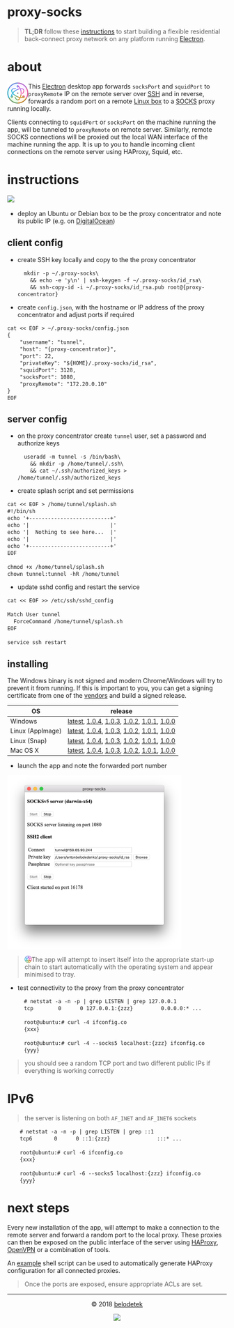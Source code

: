 # proxy-socks

> **TL;DR** follow these [instructions](#instructions) to start building a flexible residential back-connect proxy network on any platform running [Electron](https://electronjs.org/).

# about

<img align="left" src="https://raw.githubusercontent.com/ab77/proxy-socks/master/assets/app-icon/png/48.png">  This [Electron](https://electronjs.org/) desktop app forwards `socksPort` and `squidPort` to `proxyRemote` IP on the remote server over [SSH](https://github.com/mscdex/ssh2) and in reverse, forwards a random port on a remote [Linux box](#server-config) to a [SOCKS](https://github.com/mscdex/socksv5) proxy running locally.

Clients connecting to `squidPort` or `socksPort` on the machine running the app, will be tunneled to `proxyRemote` on remote server. Similarly, remote SOCKS connections will be proxied out the local WAN interface of the machine running the app. It is up to you to handle incoming client connections on the remote server using HAProxy, Squid, etc.


# instructions

<p align="left"><a href="https://m.do.co/c/937b01397c94" target="_blank"><img src="https://raw.githubusercontent.com/ab77/netflix-proxy/master/static/digitalocean.png" width="300"></a></p>

* deploy an Ubuntu or Debian box to be the proxy concentrator and note its public IP (e.g. on [DigitalOcean](https://m.do.co/c/937b01397c94))


## client config
* create SSH key locally and copy to the the proxy concentrator

        mkdir -p ~/.proxy-socks\
          && echo -e 'y\n' | ssh-keygen -f ~/.proxy-socks/id_rsa\
          && ssh-copy-id -i ~/.proxy-socks/id_rsa.pub root@{proxy-concentrator}

* create `config.json`, with the hostname or IP address of the proxy concentrator and adjust ports if required

```
cat << EOF > ~/.proxy-socks/config.json
{
    "username": "tunnel",
    "host": "{proxy-concentrator}",
    "port": 22,
    "privateKey": "${HOME}/.proxy-socks/id_rsa",
    "squidPort": 3128,
    "socksPort": 1080,
    "proxyRemote": "172.20.0.10"
}
EOF
```


## server config
* on the proxy concentrator create `tunnel` user, set a password and authorize keys

        useradd -m tunnel -s /bin/bash\
          && mkdir -p /home/tunnel/.ssh\
          && cat ~/.ssh/authorized_keys > /home/tunnel/.ssh/authorized_keys

* create splash script and set permissions

```
cat << EOF > /home/tunnel/splash.sh
#!/bin/sh
echo '+--------------------------+'
echo '|                          |'
echo '|  Nothing to see here...  |'
echo '|                          |'
echo '+--------------------------+'
EOF

chmod +x /home/tunnel/splash.sh
chown tunnel:tunnel -hR /home/tunnel
```

* update sshd config and restart the service

```
cat << EOF >> /etc/ssh/sshd_config

Match User tunnel
  ForceCommand /home/tunnel/splash.sh
EOF

service ssh restart
```


## installing

The Windows binary is not signed and modern Chrome/Windows will try to prevent it from running. If this is important to you, you can get a signing certificate from one of the [vendors](https://www.sslshopper.com/microsoft-authenticode-certificates.html) and build a signed release.

|OS|release|
|---|---|
|Windows|[latest](https://github.com/ab77/proxy-socks/releases/download/v1.0.5/proxy-socks-setup-1.0.5.exe), [1.0.4](https://github.com/ab77/proxy-socks/releases/download/v1.0.4/proxy-socks-setup-1.0.4.exe), [1.0.3](https://github.com/ab77/proxy-socks/releases/download/v1.0.3/proxy-socks-setup-1.0.3.exe), [1.0.2](https://github.com/ab77/proxy-socks/releases/download/v1.0.2/proxy-socks-setup-1.0.2.exe), [1.0.1](https://github.com/ab77/proxy-socks/releases/download/v1.0.1/proxy-socks-setup-1.0.1.exe), [1.0.0](https://github.com/ab77/proxy-socks/releases/download/v1.0.0/proxy-socks-setup-1.0.0.exe)|
|Linux (AppImage)|[latest](https://github.com/ab77/proxy-socks/releases/download/v1.0.5/proxy-socks-1.0.5-x86_64.AppImage), [1.0.4](https://github.com/ab77/proxy-socks/releases/download/v1.0.4/proxy-socks-1.0.4-x86_64.AppImage), [1.0.3](https://github.com/ab77/proxy-socks/releases/download/v1.0.3/proxy-socks-1.0.3-x86_64.AppImage), [1.0.2](https://github.com/ab77/proxy-socks/releases/download/v1.0.2/proxy-socks-1.0.2-x86_64.AppImage), [1.0.1](https://github.com/ab77/proxy-socks/releases/download/v1.0.1/proxy-socks-1.0.1-x86_64.AppImage), [1.0.0](https://github.com/ab77/proxy-socks/releases/download/v1.0.0/proxy-socks-1.0.0-x86_64.AppImage)|
|Linux (Snap)|[latest](https://github.com/ab77/proxy-socks/releases/download/v1.0.5/proxy-socks_1.0.5_amd64.snap), [1.0.4](https://github.com/ab77/proxy-socks/releases/download/v1.0.4/proxy-socks_1.0.4_amd64.snap), [1.0.3](https://github.com/ab77/proxy-socks/releases/download/v1.0.3/proxy-socks_1.0.3_amd64.snap), [1.0.2](https://github.com/ab77/proxy-socks/releases/download/v1.0.2/proxy-socks_1.0.2_amd64.snap), [1.0.1](https://github.com/ab77/proxy-socks/releases/download/v1.0.1/proxy-socks_1.0.1_amd64.snap), [1.0.0](https://github.com/ab77/proxy-socks/releases/download/v1.0.0/proxy-socks_1.0.0_amd64.snap)|
|Mac OS X|[latest](https://github.com/ab77/proxy-socks/releases/download/v1.0.5/proxy-socks-1.0.5.dmg), [1.0.4](https://github.com/ab77/proxy-socks/releases/download/v1.0.4/proxy-socks-1.0.4.dmg), [1.0.3](https://github.com/ab77/proxy-socks/releases/download/v1.0.3/proxy-socks-1.0.3.dmg), [1.0.2](https://github.com/ab77/proxy-socks/releases/download/v1.0.2/proxy-socks-1.0.2.dmg), [1.0.1](https://github.com/ab77/proxy-socks/releases/download/v1.0.1/proxy-socks-1.0.1.dmg), [1.0.0](https://github.com/ab77/proxy-socks/releases/download/v1.0.0/proxy-socks-1.0.0.dmg)|

* launch the app and note the forwarded port number

<img align="center" src="https://raw.githubusercontent.com/ab77/proxy-socks/master/extra/proxy-socks.png" width="400">

> <img align="left" src="https://raw.githubusercontent.com/ab77/proxy-socks/master/assets/app-icon/png/16.png">  The app will attempt to insert itself into the appropriate start-up chain to start automatically with the operating system and appear minimised to tray.

* test connectivity to the proxy from the proxy concentrator

        # netstat -a -n -p | grep LISTEN | grep 127.0.0.1
        tcp        0      0 127.0.0.1:{zzz}         0.0.0.0:* ...

        root@ubuntu:# curl -4 ifconfig.co
        {xxx}

        root@ubuntu:# curl -4 --socks5 localhost:{zzz} ifconfig.co
        {yyy}

> you should see a random TCP port and two different public IPs if everything is working correctly


# IPv6

> the server is listening on both `AF_INET` and `AF_INET6` sockets

        # netstat -a -n -p | grep LISTEN | grep ::1
        tcp6       0      0 ::1:{zzz}               :::* ...

        root@ubuntu:# curl -6 ifconfig.co
        {xxx}

        root@ubuntu:# curl -6 --socks5 localhost:{zzz} ifconfig.co
        {yyy}


# next steps
Every new installation of the app, will attempt to make a connection to the remote server and forward a random port to the local proxy. These proxies can then be exposed on the public interface of the server using [HAProxy](http://www.haproxy.org/), [OpenVPN](https://openvpn.net/) or a combination of tools.

An [example](https://raw.githubusercontent.com/ab77/proxy-socks/master/extra/update-haproxy) shell script can be used to automatically generate HAProxy configuration for all connected proxies.

> Once the ports are exposed, ensure appropriate ACLs are set.

<hr>
<p align="center">&copy; 2018 <a href="https://anton.belodedenko.me/belodetek/">belodetek</a></p>
<p align="center"><a href="http://anton.belodedenko.me/"><img src="https://avatars2.githubusercontent.com/u/2033996?v=3&s=50"></a></p>
